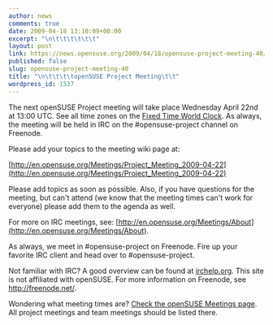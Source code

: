 ```yaml
---
author: news
comments: true
date: 2009-04-18 13:10:09+00:00
excerpt: "\n\t\t\t\t\t\t"
layout: post
link: https://news.opensuse.org/2009/04/18/opensuse-project-meeting-40/
published: false
slug: opensuse-project-meeting-40
title: "\n\t\t\t\topenSUSE Project Meeting\t\t"
wordpress_id: 1537
---
```

The next openSUSE Project meeting will take place Wednesday April 22nd at 13:00 UTC. See all time zones on the [Fixed Time World Clock](http://bit.ly/Tb6zE). As always, the meeting will be held in IRC on the #opensuse-project channel on Freenode.

Please add your topics to the meeting wiki page at:

[http://en.opensuse.org/Meetings/Project_Meeting_2009-04-22](http://en.opensuse.org/Meetings/Project_Meeting_2009-04-22)

Please add topics as soon as possible. Also, if you have questions for the meeting, but can't attend (we know that the meeting times can't work for everyone) please add them to the agenda as well.

For more on IRC meetings, see: [http://en.opensuse.org/Meetings/About](http://en.opensuse.org/Meetings/About).

As always, we meet in #opensuse-project on Freenode. Fire up your favorite IRC client and head over to #opensuse-project.

Not familiar with IRC? A good overview can be found at [irchelp.org](http://www.irchelp.org/). This site is not affiliated with openSUSE. For more information on Freenode, see http://freenode.net/.

Wondering what meeting times are? [Check the openSUSE Meetings page](http://en.opensuse.org/Meetings). All project meetings and team meetings should be listed there.		
